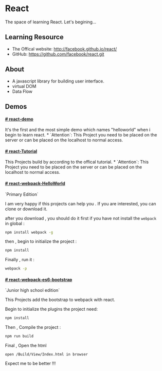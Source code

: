 # React
The space of learning React. Let's begining...

## Learning Resource
* The Offical website:  http://facebook.github.io/react/
* GitHub: https://github.com/facebook/react.git

## About
* A javascript library for building user interface.
* virtual DOM
* Data Flow

## Demos
<h4><a href='https://github.com/zhoou/React/tree/master/react-demo'><b># react-demo</b></a></h4>
It's the first and the most simple demo which names "helloworld" when i begin to learn react.
* `Attention`: This Project you need to be placed on the server or can be placed on the localhost to normal access.

<h4><a href='https://github.com/zhoou/React/tree/master/react-Tutorial'><b># react-Tutorial</b></a></h4>
This Projects build by according to the offical tutorial.
* `Attention`: This Project you need to be placed on the server or can be placed on the localhost to normal access.

<h4><a href='https://github.com/zhoou/React/tree/master/react-webpack-HelloWorld'><b># react-webpack-HelloWorld</b></a></h4>
`Primary Edition`  

I am very happy if this projects can help you . If you are interested, you can clone or download it.

after you download , you should do it first if you have not install the `webpack` in global :
```sh
npm install webpack -g
```
then , begin to initialize the project : 
```sh
npm install
```
Finally , run it :
```sh 
webpack -p
```
<h4><a href='https://github.com/zhoou/React/tree/master/react-webpack-es6-bootstrap'><b># react-webpack-es6-bootstrap</b></a></h4>
`Junior high school edition` 

This Projects add the bootstrap to webpack with react.

Begin to initialize the plugins the project need: 
```sh
npm install
```
Then , Compile the project :
```sh 
npm run build
```
Final , Open the html 
```
open /Build/View/Index.html in browser
```

Expect me to be better !!!
